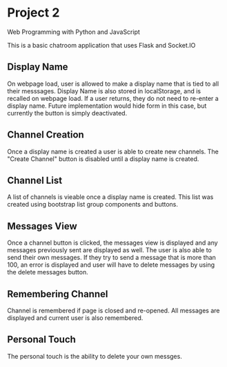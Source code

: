# Project 2

Web Programming with Python and JavaScript

This is a basic chatroom application that uses Flask and Socket.IO

## Display Name
On webpage load, user is allowed to make a display name that is tied to all their messsages. Display Name is also stored in localStorage, and is recalled on webpage load. If a user returns, they do not need to re-enter a display name. Future implementation would hide form in this case, but currently the button is simply deactivated.

## Channel Creation
Once a display name is created a user is able to create new channels. The "Create Channel" button is disabled until a display name is created.

## Channel List
A list of channels is vieable once a display name is created. This list was created using bootstrap list group components and buttons.

## Messages View
Once a channel button is clicked, the messages view is displayed and any messages previously sent are displayed as well. The user is also able to send their own messages. If they try to send a message that is more than 100, an error is displayed and user will have to delete messages by using the delete messages button.

## Remembering Channel
Channel is remembered if page is closed and re-opened. All messages are displayed and current user is also remembered.

## Personal Touch
The personal touch is the ability to delete your own messges.
